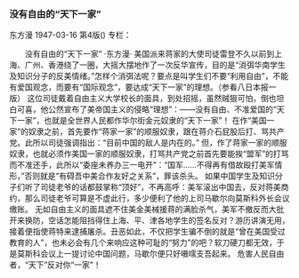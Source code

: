 ### 没有自由的“天下一家”
东方漫
1947-03-16
第4版()
专栏：

　　没有自由的“天下一家”
    ·东方漫·
    美国派来蒋家的大使司徒雷登不久以前到上海、广州、香港绕了一圈，大摇大摆地作了一次反华宣传，目的是“消弭华南学生及知识分子的反美情绪。”怎样个消弭法呢？要点是叫学生们不要“利用自由”，不能有爱国观念，而要有“国际观念”，要达成“天下一家”的理想。（参看八日本报一版）
    这位司徒戴着自由主义大学校长的面具，到处招摇，虽然贼狠可怕，倒也坦白可喜，他公然宣布了美帝国主义的侵略“理想”：——没有自由、不准爱国的“天下一家”，也就是全世界人民都作华尔街金元奴隶的“天下一家”！
    在作“美国一家”的奴隶之前，首先要作“蒋家一家”的顺服奴隶，跟在蒋介石屁股后打、骂共产党。此所以司徒强调指出：“目前中国的敌人是内在的。”
    但，作了蒋家一家的顺服奴隶，也就必须作美国一家的顺服奴隶，打骂共产党之前首先要能挨“盟军”的打骂而不准还手，此所以“委座未养办三一电开”：“国军……不得再有借故殴打美军情形，”否则就是“有碍吾中美合作友好之关系”，罪该杀头。
    如果中国学生及知识分子们听了司徒老爷的话都鼓掌称“顶好”，不再高呼：美军滚出中国去，反对蒋美商约，那么司徒老爷可算是不虚此行，多少便利了他的上司马歇尔向莫斯科外长会议缴账。
    无如自由主义的面具遮不住美金美械援蒋的满脸杀气，美军不撤反而大批开来换防，空话怎能阻挡得住上海、平、津各地学生的签名反对？游历讲演无用，接着便指使蒋特来逮捕屠杀。丑恶如此，不仅把学生骗不倒的就是“曾在美国受过教育的人”，也未必会有几个来响应这种可耻的“努力”的吧？软刀硬刀都无效，于是莫斯科会议上一提讨论中国问题，马歇尔便只好嗫嚅支吾起来。
    危害人民自由者，“天下”反对你“一家”！
